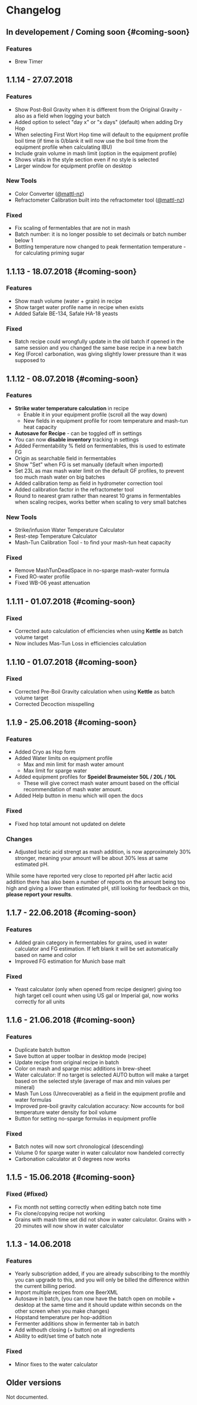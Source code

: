 # Changelog

## In developement / Coming soon {#coming-soon}

### Features

* Brew Timer

## 1.1.14 - 27.07.2018

### Features

* Show Post-Boil Gravity when it is different from the Original Gravity - also as a field when logging your batch
* Added option to select "day x" or "x days" \(default\) when adding Dry Hop
* When selecting First Wort Hop time will default to the equipment profile boil time \(if time is 0/blank it will now use the boil time from the equipment profile when calculating IBU\)
* Include grain volume in mash limit \(option in the equipment profile\)
* Shows vitals in the style section even if no style is selected
* Larger window for equipment profile on desktop

### New Tools

* Color Converter \([@mattl-nz](https://github.com/mattl-nz)\)
* Refractometer Calibration built into the refractometer tool \([@mattl-nz](https://github.com/mattl-nz)\)

### Fixed

* Fix scaling of fermentables that are not in mash
* Batch number: it is no longer possible to set decimals or batch number below 1
* Bottling temperature now changed to peak fermentation temperature - for calculating priming sugar

## 1.1.13 - 18.07.2018 {#coming-soon}

### Features

* Show mash volume \(water + grain\) in recipe
* Show target water profile name in recipe when exists
* Added Safale BE-134, Safale HA-18 yeasts

### Fixed

* Batch recipe could wrongfully update in the old batch if opened in the same session and you changed the same base recipe in a new batch
* Keg \(Force\) carbonation, was giving slightly lower pressure than it was supposed to

## 1.1.12 - 08.07.2018 {#coming-soon}

### Features

* **Strike water temperature calculation** in recipe
  * Enable it in your equipment profile \(scroll all the way down\)
  * New fields in equipment profile for room temperature and mash-tun heat capacity
* **Autosave for Recipe** - can be toggled off in settings
* You can now **disable inventory** tracking in settings
* Added Fermentability % field on fermentables, this is used to estimate FG
* Origin as searchable field in fermentables
* Show "Set" when FG is set manually \(default when imported\)
* Set 23L as max mash water limit on the default GF profiles, to prevent too much mash water on big batches
* Added calibration temp as field in hydrometer correction tool
* Added calibration factor in the refractometer tool
* Round to nearest gram rather than nearest 10 grams in fermentables when scaling recipes, works better when scaling to very small batches

### New Tools

* Strike/infusion Water Temperature Calculator
* Rest-step Temperature Calculator
* Mash-Tun Calibration Tool - to find your mash-tun heat capacity

### Fixed

* Remove MashTunDeadSpace in no-sparge mash-water formula
* Fixed RO-water profile
* Fixed WB-06 yeast attenuation

## 1.1.11 - 01.07.2018 {#coming-soon}

### Fixed

* Corrected auto calculation of efficiencies when using **Kettle** as batch volume target
* Now includes Mas-Tun Loss in efficiencies calculation

## 1.1.10 - 01.07.2018 {#coming-soon}

### Fixed

* Corrected Pre-Boil Gravity calculation when using **Kettle** as batch volume target
* Corrected Decoction misspelling

## 1.1.9 - 25.06.2018 {#coming-soon}

### Features

* Added Cryo as Hop form
* Added Water limits on equipment profile
  * Max and min limit for mash water amount
  * Max limit for sparge water
* Added equipment profiles for **Speidel Braumeister 50L / 20L / 10L**
  *  These will give correct mash water amount based on the official recommendation of mash water amount.
* Added Help button in menu which will open the docs

### Fixed

* Fixed hop total amount not updated on delete

### Changes

* Adjusted lactic acid strengt as mash addition, is now approximately 30% stronger, meaning your amount will be about 30% less at same estimated pH.

While some have reported very close to reported pH after lactic acid addition there has also been a number of reports on the amount being too high and giving a lower than estimated pH, still looking for feedback on this, **please report your results**.

## 1.1.7 - 22.06.2018 {#coming-soon}

### Features

* Added grain category in fermentables for grains, used in water calculator and FG estimation. If left blank it will be set automatically based on name and color
* Improved FG estimation for Munich base malt

### Fixed

* Yeast calculator \(only when opened from recipe designer\) giving too high target cell count when using US gal or Imperial gal, now works correctly for all units

## 1.1.6 - 21.06.2018 {#coming-soon}

### Features

* Duplicate batch button
* Save button at upper toolbar in desktop mode \(recipe\)
* Update recipe from original recipe in batch
* Color on mash and sparge misc additions in brew-sheet
* Water calculator: If no target is selected AUTO button will make a target based on the selected style \(average of max and min values per mineral\)
* Mash Tun Loss \(Unrecoverable\) as a field in the equipment profile and water formulas
* Improved pre-boil gravity calculation accuracy: Now accounts for boil temperature water density for boil volume
* Button for setting no-sparge formulas in equipment profile

### Fixed

* Batch notes will now sort chronological \(descending\)
* Volume 0 for sparge water in water calculator now handeled correctly
* Carbonation calculator at 0 degrees now works

## 1.1.5 - 15.06.2018 {#coming-soon}

### Fixed {#fixed}

* Fix month not setting correctly when editing batch note time
* Fix clone/copying recipe not working
* Grains with mash time set did not show in water calculator. Grains with &gt; 20 minutes will now show in water calculator

## 1.1.3 - 14.06.2018

### Features

* Yearly subscription added, if you are already subscribing to the monthly you can upgrade to this, and you will only be billed the difference within the current billing period.
* Import multiple recipes from one BeerXML
* Autosave in batch, \(you can now have the batch open on mobile + desktop at the same time and it should update within seconds on the other screen when you make changes\)
* Hopstand temperature per hop-addition
* Fermenter additions show in fermenter tab in batch
* Add withouth closing \(+ button\) on all ingredients
* Ability to edit/set time of batch note

### Fixed

* Minor fixes to the water calculator

## Older versions

Not documented.

